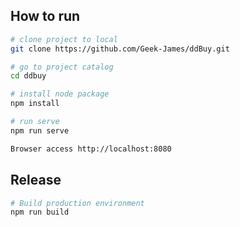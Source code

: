 ## How to run

```bash
# clone project to local
git clone https://github.com/Geek-James/ddBuy.git

# go to project catalog
cd ddbuy

# install node package
npm install

# run serve
npm run serve

Browser access http://localhost:8080
```

## Release

```bash
# Build production environment
npm run build
```
